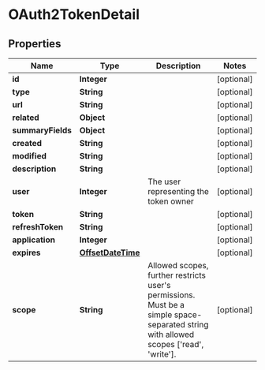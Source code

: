 # OAuth2TokenDetail

## Properties
Name | Type | Description | Notes
------------ | ------------- | ------------- | -------------
**id** | **Integer** |  |  [optional]
**type** | **String** |  |  [optional]
**url** | **String** |  |  [optional]
**related** | **Object** |  |  [optional]
**summaryFields** | **Object** |  |  [optional]
**created** | **String** |  |  [optional]
**modified** | **String** |  |  [optional]
**description** | **String** |  |  [optional]
**user** | **Integer** | The user representing the token owner |  [optional]
**token** | **String** |  |  [optional]
**refreshToken** | **String** |  |  [optional]
**application** | **Integer** |  |  [optional]
**expires** | [**OffsetDateTime**](OffsetDateTime.md) |  |  [optional]
**scope** | **String** | Allowed scopes, further restricts user&#x27;s permissions. Must be a simple space-separated string with allowed scopes [&#x27;read&#x27;, &#x27;write&#x27;]. |  [optional]
